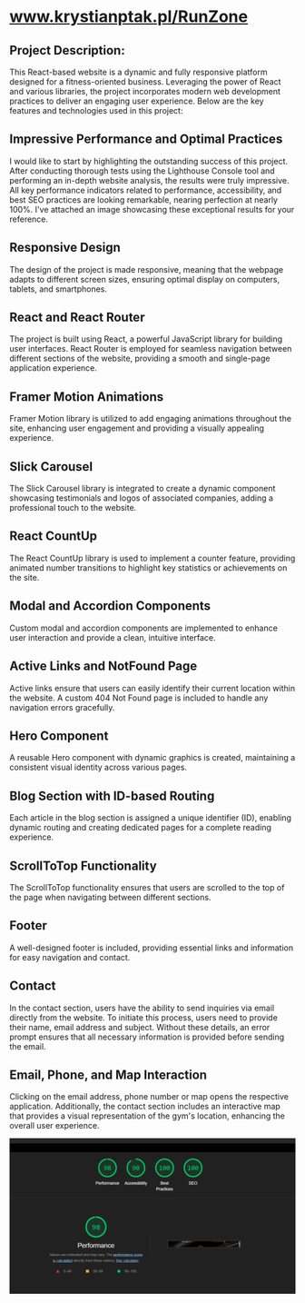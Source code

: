 # www.krystianptak.pl/RunZone
## Project Description:
This React-based website is a dynamic and fully responsive platform designed for a fitness-oriented business. Leveraging the power of React and various libraries, the project incorporates modern web development practices to deliver an engaging user experience. Below are the key features and technologies used in this project:


## **Impressive Performance and Optimal Practices**
I would like to start by highlighting the outstanding success of this project. After conducting thorough tests using the Lighthouse Console tool and performing an in-depth website analysis, the results were truly impressive. All key performance indicators related to performance, accessibility, and best SEO practices are looking remarkable, nearing perfection at nearly 100%. I've attached an image showcasing these exceptional results for your reference.

## **Responsive Design**
The design of the project is made responsive, meaning that the webpage adapts to different screen sizes, ensuring optimal display on computers, tablets, and smartphones.

## **React and React Router**
The project is built using React, a powerful JavaScript library for building user interfaces.
React Router is employed for seamless navigation between different sections of the website, providing a smooth and single-page application experience.

## **Framer Motion Animations**
Framer Motion library is utilized to add engaging animations throughout the site, enhancing user engagement and providing a visually appealing experience.

## **Slick Carousel**
The Slick Carousel library is integrated to create a dynamic component showcasing testimonials and logos of associated companies, adding a professional touch to the website.

## **React CountUp**
The React CountUp library is used to implement a counter feature, providing animated number transitions to highlight key statistics or achievements on the site.

## **Modal and Accordion Components**
Custom modal and accordion components are implemented to enhance user interaction and provide a clean, intuitive interface.

## **Active Links and NotFound Page**
Active links ensure that users can easily identify their current location within the website.
A custom 404 Not Found page is included to handle any navigation errors gracefully.

## **Hero Component**
A reusable Hero component with dynamic graphics is created, maintaining a consistent visual identity across various pages.

## **Blog Section with ID-based Routing**
Each article in the blog section is assigned a unique identifier (ID), enabling dynamic routing and creating dedicated pages for a complete reading experience.

## **ScrollToTop Functionality**
The ScrollToTop functionality ensures that users are scrolled to the top of the page when navigating between different sections.

## **Footer**
A well-designed footer is included, providing essential links and information for easy navigation and contact.

## **Contact**
In the contact section, users have the ability to send inquiries via email directly from the website. To initiate this process, users need to provide their name, email address and subject. Without these details, an error prompt ensures that all necessary information is provided before sending the email.

## **Email, Phone, and Map Interaction**
Clicking on the email address, phone number or map opens the respective application. Additionally, the contact section includes an interactive map that provides a visual representation of the gym's location, enhancing the overall user experience.


<p align="center">
<img src="lighthouse.png">
</p>
